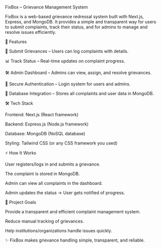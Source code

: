 FixBox – Grievance Management System

FixBox is a web-based grievance redressal system built with Next.js, Express, and MongoDB.
It provides a simple and transparent way for users to submit complaints, track their status, and for admins to manage and resolve issues efficiently.

🚀 Features

📝 Submit Grievances – Users can log complaints with details.

📊 Track Status – Real-time updates on complaint progress.

🛠 Admin Dashboard – Admins can view, assign, and resolve grievances.

🔐 Secure Authentication – Login system for users and admins.

📂 Database Integration – Stores all complaints and user data in MongoDB.

🛠 Tech Stack

Frontend: Next.js (React framework)

Backend: Express.js (Node.js framework)

Database: MongoDB (NoSQL database)

Styling: Tailwind CSS (or any CSS framework you used)

⚡ How It Works

User registers/logs in and submits a grievance.

The complaint is stored in MongoDB.

Admin can view all complaints in the dashboard.

Admin updates the status → User gets notified of progress.

📌 Project Goals

Provide a transparent and efficient complaint management system.

Reduce manual tracking of grievances.

Help institutions/organizations handle issues quickly.

✨ FixBox makes grievance handling simple, transparent, and reliable.
